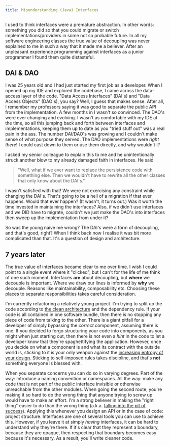 ```yaml
---
title: Misunderstanding (Java) Interfaces
---
```



I used to think interfaces were a premature abstraction. In other words: something you did so that you could migrate or switch implementations/providers in some not so probable future. In all my software engineering classes the true value of decoupling was never explained to me in such a way that it made me a believer. After an unpleasant experience programming against interfaces as a junior programmer I found them quite distasteful.

## DAI & DAO
I was 25 years old and I had just started my first job as a developer. When I opened up my IDE and explored the codebase, I came across the data-access layer of the code. "Data Access Interfaces" (DAI's) and "Data Access Objects" (DAO's), you say? Well, I guess that makes sense. After all, I remember my professors saying it was good to separate the public API from the implementation. A few months in I wasn't so convinced. The DAO's were ever changing and evolving. I wasn't as comfortable with my IDE at the time, so all this jumping back and forth between interfaces and implementations, keeping them up to date as you "tried stuff out" was a real pain in the ass. The number DAI/DAO's was growing and I couldn't make sense of what purpose they served. The DAO implementations were *right there*! I could cast down to them or use them directly, and why wouldn't I?

I asked my senior colleague to explain this to me and he unintentionally struck another blow to my already damaged faith in interfaces. He said 
> "Well, what if we ever want to replace the persistence code with something else. Then we wouldn't have to rewrite all the other classes that only know about the DAI's."

I wasn't satisfied with that! We were not exercising any constraint while changing the DAI's. That's going to be a hell of a migration if that ever happens. Would that ever happen? (It wasn't, it turns out.) Was it worth the time invested in maintaining the interfaces? Also, if we didn't use interfaces and we DID have to migrate, couldn't we just make the DAO's into interfaces then sweep up the implementation from under it?

So was the young naive me wrong? The DAI's were a form of decoupling, and that's good, right? When I think back now I realise it was bit more complicated than that. It's a question of design and architecture.

## 7 years later
The true value of interfaces became clear to me over time. I wish I could point to a single event where it "clicked", but I can't for the life of me think of one such moment. Interfaces **are** about decoupling, but **where** we decouple is important. Where we draw our lines is informed by **why** we decouple. Reasons like maintainability, composability etc. Choosing these places to separate responsibilities takes careful consideration.

I'm currently refactoring a relatively young project. I'm trying to split up the code according to [the clean architecture](https://blog.8thlight.com/uncle-bob/2012/08/13/the-clean-architecture.html) and the dependency rule. If your code is all contained in one software bundle, then there is no stopping any piece of code from talking to the other. There is a giant pitfall for a developer of simply bypassing the *correct* component, assuming there is one. If you decided to forgo structuring your code into components, as you might when just starting out, then there is not even a *hint* in the code to let a developer know that they're spaghettifying the application. However, once you decide on what a component is and what its contract with the outside world is, sticking to it is your only weapon against the [increasing entropy of your design](http://martinfowler.com/articles/designDead.html). Sticking to self-imposed rules takes discipline, and that's **not** something everyone is blessed with.

When you separate concerns you can do so in varying degrees. Part of the way: Introduce a naming convention or namespaces. All the way: make any code that is not part of the public interface invisible or otherwise unreachable from the other modules. When going the second route, you're making it so hard to do the wrong thing that anyone trying to screw up would have to make an effort. I'm a strong believer in making the "right thing" easier to do than the wrong thing (a.k.a. [falling into the pit of success](http://blog.codinghorror.com/falling-into-the-pit-of-success/)). Applying this whenever you design an API or in the case of code: project structure. Interfaces are one of several tools you can use to achieve this. However, if you leave it at simply *having* interfaces, it can be hard to understand why they're there. If it's clear that they represent a boundary, because they are opaque, then respecting that boundary becomes easy because it's necessary. As a result, you'll write cleaner code.
